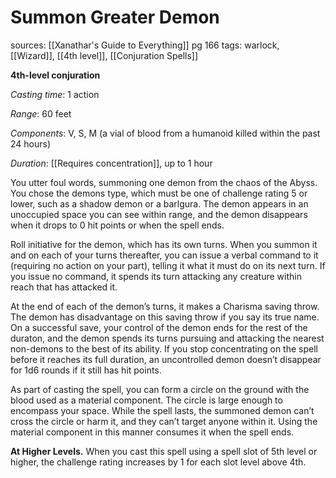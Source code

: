 # Summon Greater Demon
sources: [[Xanathar's Guide to Everything]] pg 166
tags: warlock, [[Wizard]], [[4th level]], [[Conjuration Spells]]

**4th-level conjuration**

*Casting time*: 1 action

*Range*: 60 feet

*Components*: V, S, M (a vial of blood from a humanoid killed within the past 24 hours)

*Duration*: [[Requires concentration]], up to 1 hour

You utter foul words, summoning one demon from the chaos of the Abyss. You chose the demons type, which must be one of challenge rating 5 or lower, such as a shadow demon or a barlgura. The demon appears in an unoccupied space you can see within range, and the demon disappears when it drops to 0 hit points or when the spell ends.

Roll initiative for the demon, which has its own turns. When you summon it and on each of your turns thereafter, you can issue a verbal command to it (requiring no action on your part), telling it what it must do on its next turn. If you issue no command, it spends its turn attacking any creature within reach that has attacked it.

At the end of each of the demon’s turns, it makes a Charisma saving throw. The demon has disadvantage on this saving throw if you say its true name. On a successful save, your control of the demon ends for the rest of the duraton, and the demon spends its turns pursuing and attacking the nearest non-demons to the best of its ability. If you stop concentrating on the spell before it reaches its full duration, an uncontrolled demon doesn’t disappear for 1d6 rounds if it still has hit points.

As part of casting the spell, you can form a circle on the ground with the blood used as a material component. The circle is large enough to encompass your space. While the spell lasts, the summoned demon can’t cross the circle or harm it, and they can’t target anyone within it. Using the material component in this manner consumes it when the spell ends. 

**At Higher Levels.** When you cast this spell using a spell slot of 5th level or higher, the challenge rating increases by 1 for each slot level above 4th. 
